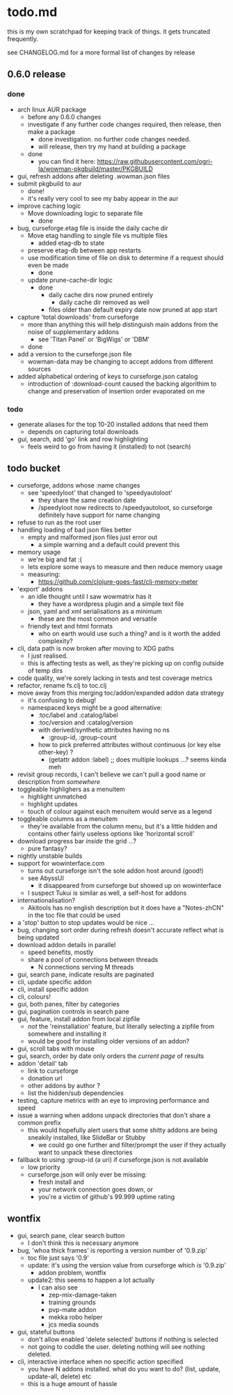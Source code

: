 # todo.md

this is my own scratchpad for keeping track of things. it gets truncated frequently.

see CHANGELOG.md for a more formal list of changes by release

## 0.6.0 release

### done

* arch linux AUR package
    - before any 0.6.0 changes
    - investigate if any further code changes required, then release, then make a package
        - done investigation. no further code changes needed. 
        - will release, then try my hand at building a package
    - done
        - you can find it here: https://raw.githubusercontent.com/ogri-la/wowman-pkgbuild/master/PKGBUILD
* gui, refresh addons after deleting .wowman.json files
* submit pkgbuild to aur
    - done!
    - it's really very cool to see my baby appear in the aur
* improve caching logic
    - Move downloading logic to separate file
        - done
* bug, curseforge.etag file is inside the daily cache dir
    - Move etag handling to single file vs multiple files
        - added etag-db to state
    - preserve etag-db between app restarts
    - use modification time of file on disk to determine if a request should even be made
        - done
    - update prune-cache-dir logic
        - done
            - daily cache dirs now pruned entirely
                - daily cache dir removed as well
            - files older than default expiry date now pruned at app start
* capture 'total downloads' from curseforge
    - more than anything this will help distinguish main addons from the noise of supplementary addons
        - see 'Titan Panel' or 'BigWigs' or 'DBM'
    - done
* add a version to the curseforge.json file
    - wowman-data may be changing to accept addons from different sources
* added alphabetical ordering of keys to curseforge.json catalog
    - introduction of :download-count caused the backing algorithim to change and preservation of insertion order evaporated on me    

### todo

* generate aliases for the top 10-20 installed addons that need them
    - depends on capturing total downloads
* gui, search, add 'go' link and row highlighting
    - feels weird to go from having it (installed) to not (search)

## todo bucket

* curseforge, addons whose :name changes
    - see 'speedyloot' that changed to 'speedyautoloot'
        - they share the same creation date
        - /speedyloot now redirects to /speedyautoloot, so curseforge definitely have support for name changing
* refuse to run as the root user
* handling loading of bad json files better
    - empty and malformed json files just error out
        - a simple warning and a default could prevent this
* memory usage
    - we're big and fat :(
    - lets explore some ways to measure and then reduce memory usage
    - measuring:
        - https://github.com/clojure-goes-fast/clj-memory-meter
* 'export' addons
    - an idle thought until I saw wowmatrix has it
        - they have a wordpress plugin and a simple text file
    - json, yaml and xml serialisations as a minimum
        - these are the most common and versatile
    - friendly text and html formats
        - who on earth would use such a thing? and is it worth the added complexity?
* cli, data path is now broken after moving to XDG paths
    - I just realised. 
    - this is affecting tests as well, as they're picking up on config outside of temp dirs
* code quality, we're sorely lacking in tests and test coverage metrics
* refactor, rename fs.clj to toc.clj
* move away from this merging toc/addon/expanded addon data strategy
    - it's confusing to debug!
    - namespaced keys might be a good alternative:
        - :toc/label and :catalog/label
        - :toc/version and :catalog/version
        - with derived/synthetic attributes having no ns
            - :group-id, :group-count
        - how to pick preferred attributes without continuous (or key else other-key) ?
            - (getattr addon :label) ;; does multiple lookups ...? seems kinda meh
* revisit group records, I can't believe we can't pull a good name or description from *somewhere*
* toggleable highlighers as a menuitem
    - highlight unmatched
    - highlight updates
    - touch of colour against each menuitem would serve as a legend
* toggleable columns as a menuitem
    - they're available from the column menu, but it's a little hidden and contains other fairly useless options like 'horizontal scroll'
* download progress bar *inside* the grid ...?
    - pure fantasy?
* nightly unstable builds
* support for wowinterface.com
    - turns out curseforge isn't the sole addon host around (good!)
    - see AbyssUI
        - it disappeared from curseforge but showed up on wowinterface
    - I suspect Tukui is similar as well, a self-host for addons 
* internationalisation? 
    - Akitools has no english description but it does have a "Notes-zhCN" in the toc file that could be used
* a 'stop' button to stop updates would be nice ...
* bug, changing sort order during refresh doesn't accurate reflect what is being updated
* download addon details in parallel
    - speed benefits, mostly
    - share a pool of connections between threads
        - N connections serving M threads
* gui, search pane, indicate results are paginated
* cli, update specific addon
* cli, install specific addon
* cli, colours!
* gui, both panes, filter by categories
* gui, pagination controls in search pane
* gui, feature, install addon from local zipfile
    - *not* the 'reinstallation' feature, but literally selecting a zipfile from somewhere and installing it
    - would be good for installing older versions of an addon?
* gui, scroll tabs with mouse
* gui, search, order by date only orders the *current page* of results
* addon 'detail' tab
    - link to curseforge
    - donation url
    - other addons by author ?
    - list the hidden/sub dependencies
* testing, capture metrics with an eye to improving performance and speed
* issue a warning when addons unpack directories that don't share a common prefix
    - this would hopefully alert users that some shitty addons are being sneakily installed, like SlideBar or Stubby
        - we could go one further and filter/prompt the user if they actually want to unpack these directories
* fallback to using :group-id (a uri) if curseforge.json is not available
    - low priority
    - curseforge.json will only ever be missing:
        - fresh install and
        - your network connection goes down, or
        - you're a victim of github's 99.999 uptime rating

## wontfix
* gui, search pane, clear search button
    - I don't think this is necessary anymore
* bug, 'whoa thick frames' is reporting a version number of '0.9.zip'
    - toc file just says '0.9'
    - update: it's using the version value from curseforge which *is* '0.9.zip'
        - addon problem, wontfix
    - update2: this seems to happen a lot actually
        - I can also see
            - zep-mix-damage-taken
            - training grounds
            - pvp-mate addon
            - mekka robo helper
            - jcs media sounds
* gui, stateful buttons
    - don't allow enabled 'delete selected' buttons if nothing is selected
    - not going to coddle the user. deleting nothing will see nothing deleted.
* cli, interactive interface when no specific action specified
    - you have N addons installed. what do you want to do? (list, update, update-all, delete) etc
    - this is a huge amount of hassle
